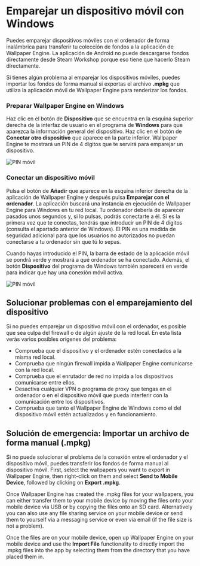 # Emparejar un dispositivo móvil con Windows

Puedes emparejar dispositivos móviles con el ordenador de forma inalámbrica para transferir tu colección de fondos a la aplicación de Wallpaper Engine. La aplicación de Android no puede descargarse fondos directamente desde Steam Workshop porque eso tiene que hacerlo Steam directamente.

Si tienes algún problema al emparejar los dispositivos móviles, puedes importar los fondos de forma manual si exportas el archivo **.mpkg** que utiliza la aplicación móvil de Wallpaper Engine para renderizar los fondos.

### Preparar Wallpaper Engine en Windows

Haz clic en el botón de **Dispositivo** que se encuentra en la esquina superior derecha de la interfaz de usuario en el programa de **Windows**  para que aparezca la información general del dispositivo. Haz clic en el botón de **Conectar otro dispositivo** que aparece en la parte inferior. Wallpaper Engine te mostrará un PIN de 4 dígitos que te servirá para emparejar un dispositivo.

![PIN móvil](/img/faq/mobile_pin.gif)

### Conectar un dispositivo móvil

Pulsa el botón de **Añadir** que aparece en la esquina inferior derecha de la aplicación de Wallpaper Engine y después pulsa **Emparejar con el ordenador**. La aplicación buscará una instancia en ejecución de Wallpaper Engine para Windows en tu red local. Tu ordenador debería de aparecer pasados unos segundos y, si lo pulsas, podrás conectarte a él. Si es la primera vez que te conectas, tendrás que introducir un PIN de 4 dígitos (consulta el apartado anterior de Windows). El PIN es una medida de seguridad adicional para que los usuarios no autorizados no puedan conectarse a tu ordenador sin que tú lo sepas.

Cuando hayas introducido el PIN, la barra de estado de la aplicación móvil se pondrá verde y mostrará a qué ordenador se ha conectado. Además, el botón **Dispositivo** del programa de Windows también aparecerá en verde para indicar que hay una conexión móvil activa.

![PIN móvil](/img/faq/mobile_pair.gif)

## Solucionar problemas con el emparejamiento del dispositivo

Si no puedes emparejar un dispositivo móvil con el ordenador, es posible que sea culpa del firewall o de algún ajuste de la red local. En esta lista verás varios posibles orígenes del problema:

* Comprueba que el dispositivo y el ordenador estén conectados a la misma red local.
* Comprueba que ningún firewall impida a Wallpaper Engine comunicarse con la red local.
* Comprueba que el enrutador de red no impida a los dispositivos comunicarse entre ellos.
* Desactiva cualquier VPN o programa de proxy que tengas en el ordenador o en el dispositivo móvil que pueda interferir con la comunicación entre los dispositivos.
* Comprueba que tanto el Wallpaper Engine de Windows como el del dispositivo móvil estén actualizados y en funcionamiento.

## Solución de emergencia: Importar un archivo de forma manual (.mpkg)

Si no puede solucionar el problema de la conexión entre el ordenador y el dispositivo móvil, puedes transferir los fondos de forma manual al dispositivo móvil. First, select the wallpapers you want to export in Wallpaper Engine, then right-click on them and select **Send to Mobile Device**, followed by clicking on **Export .mpkg**.

Once Wallpaper Engine has created the .mpkg files for your wallpapers, you can either transfer them to your mobile device by moving the files onto your mobile device via USB or by copying the files onto an SD card. Alternatively you can also use any file sharing service on your mobile device or send them to yourself via a messaging service or even via email (if the file size is not a problem).

Once the files are on your mobile device, open up Wallpaper Engine on your mobile device and use the **Import File** functionality to directly import the .mpkg files into the app by selecting them from the directory that you have placed them in.